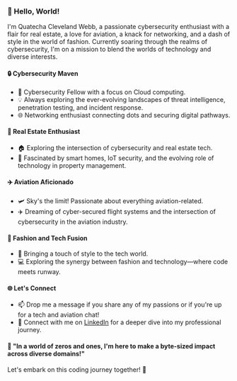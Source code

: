 ### 👋 Hello, World!

I'm Quatecha Cleveland Webb, a passionate cybersecurity enthusiast with a flair for real estate, a love for aviation, a knack for networking, and a dash of style in the world of fashion. Currently soaring through the realms of cybersecurity, I'm on a mission to blend the worlds of technology and diverse interests.

#### 🔒 Cybersecurity Maven

- 🚀 Cybersecurity Fellow with a focus on Cloud computing.
- 💡 Always exploring the ever-evolving landscapes of threat intelligence, penetration testing, and incident response.
- 🌐 Networking enthusiast connecting dots and securing digital pathways.

#### 🏡 Real Estate Enthusiast

- 🏠 Exploring the intersection of cybersecurity and real estate tech.
- 🌆 Fascinated by smart homes, IoT security, and the evolving role of technology in property management.

#### ✈️ Aviation Aficionado

- 🛩️ Sky's the limit! Passionate about everything aviation-related.
- ✈️ Dreaming of cyber-secured flight systems and the intersection of cybersecurity in the aviation industry.

#### 👗 Fashion and Tech Fusion

- 👠 Bringing a touch of style to the tech world.
- 💻 Exploring the synergy between fashion and technology—where code meets runway.

#### 🌐 Let's Connect

- 📫 Drop me a message if you share any of my passions or if you're up for a tech and aviation chat!
- 📱 Connect with me on [LinkedIn](https://www.linkedin.com/in/Quatecha) for a deeper dive into my professional journey.

#### 🚀 "In a world of zeros and ones, I'm here to make a byte-sized impact across diverse domains!"

Let's embark on this coding journey together! 🚀


<!---
Quatecha/Quatecha is a ✨ special ✨ repository because its `README.md` (this file) appears on your GitHub profile.
You can click the Preview link to take a look at your changes.
--->
